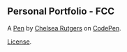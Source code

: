 Personal Portfolio - FCC
------------------------


A [Pen](https://codepen.io/aeslehc/pen/xxEvRZN) by [Chelsea Rutgers](https://codepen.io/aeslehc) on [CodePen](https://codepen.io).

[License](https://codepen.io/license/pen/xxEvRZN).